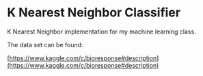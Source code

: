 # K Nearest Neighbor Classifier

K Nearest Neighbor implementation for my machine learning class.

The data set can be found:

[https://www.kaggle.com/c/bioresponse#description](https://www.kaggle.com/c/bioresponse#description)
